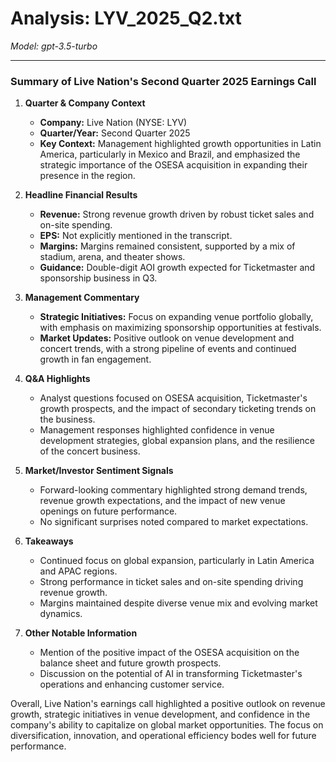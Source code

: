 # Analysis: LYV_2025_Q2.txt

*Model: gpt-3.5-turbo*

---

### Summary of Live Nation's Second Quarter 2025 Earnings Call

1. **Quarter & Company Context**
   - **Company:** Live Nation (NYSE: LYV)
   - **Quarter/Year:** Second Quarter 2025
   - **Key Context:** Management highlighted growth opportunities in Latin America, particularly in Mexico and Brazil, and emphasized the strategic importance of the OSESA acquisition in expanding their presence in the region.

2. **Headline Financial Results**
   - **Revenue:** Strong revenue growth driven by robust ticket sales and on-site spending.
   - **EPS:** Not explicitly mentioned in the transcript.
   - **Margins:** Margins remained consistent, supported by a mix of stadium, arena, and theater shows.
   - **Guidance:** Double-digit AOI growth expected for Ticketmaster and sponsorship business in Q3.

3. **Management Commentary**
   - **Strategic Initiatives:** Focus on expanding venue portfolio globally, with emphasis on maximizing sponsorship opportunities at festivals.
   - **Market Updates:** Positive outlook on venue development and concert trends, with a strong pipeline of events and continued growth in fan engagement.

4. **Q&A Highlights**
   - Analyst questions focused on OSESA acquisition, Ticketmaster's growth prospects, and the impact of secondary ticketing trends on the business.
   - Management responses highlighted confidence in venue development strategies, global expansion plans, and the resilience of the concert business.

5. **Market/Investor Sentiment Signals**
   - Forward-looking commentary highlighted strong demand trends, revenue growth expectations, and the impact of new venue openings on future performance.
   - No significant surprises noted compared to market expectations.

6. **Takeaways**
   - Continued focus on global expansion, particularly in Latin America and APAC regions.
   - Strong performance in ticket sales and on-site spending driving revenue growth.
   - Margins maintained despite diverse venue mix and evolving market dynamics.

7. **Other Notable Information**
   - Mention of the positive impact of the OSESA acquisition on the balance sheet and future growth prospects.
   - Discussion on the potential of AI in transforming Ticketmaster's operations and enhancing customer service.

Overall, Live Nation's earnings call highlighted a positive outlook on revenue growth, strategic initiatives in venue development, and confidence in the company's ability to capitalize on global market opportunities. The focus on diversification, innovation, and operational efficiency bodes well for future performance.